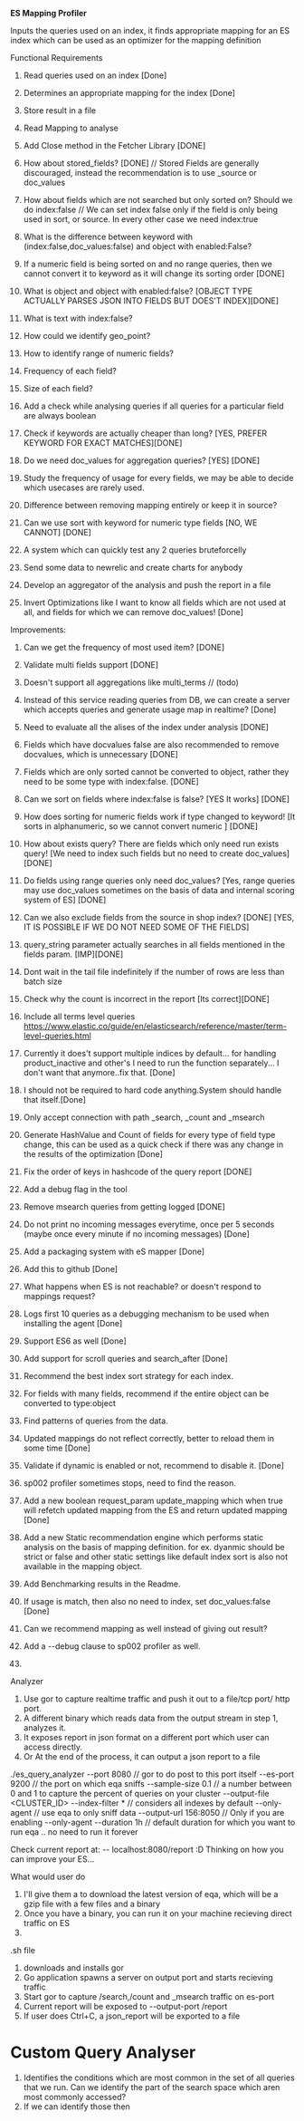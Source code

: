 **ES Mapping Profiler**

Inputs the queries used on an index, it finds appropriate mapping for an ES index which can be used as an optimizer for the mapping definition



Functional Requirements
1. Read queries used on an index [Done]
2. Determines an appropriate mapping for the index [Done]
3. Store result in a file 
4. Read Mapping to analyse
5. Add Close method in the Fetcher Library [DONE]
6. How about stored_fields? [DONE]
   // Stored Fields are generally discouraged, instead the recommendation is to use _source or doc_values 
7. How about fields which are not searched but only sorted on? Should we do index:false
    // We can set index false only if the field is only being used in sort, or source. In every other case we need index:true

8. What is the difference between keyword with (index:false,doc_values:false) and object with enabled:False? 
9. If a numeric field is being sorted on and no range queries, then we cannot convert it to keyword as it will change its sorting order [DONE]

9. What is object and object with enabled:false? [OBJECT TYPE ACTUALLY PARSES JSON INTO FIELDS BUT DOES'T INDEX][DONE]
10. What is text with index:false?
11. How could we identify geo_point? 
12. How to identify range of numeric fields?

13. Frequency of each field? 
14. Size of each field?
15. Add a check while analysing queries if all queries for a particular field are always boolean

16. Check if keywords are actually cheaper than long? [YES, PREFER KEYWORD FOR EXACT MATCHES][DONE] 
18. Do we need doc_values for aggregation queries? [YES] [DONE]
19. Study the frequency of usage for every fields, we may be able to decide which usecases are rarely used.
20. Difference between removing mapping entirely or keep it in source? 
21. Can we use sort with keyword for numeric type fields [NO, WE CANNOT] [DONE]
22. A system which can quickly test any 2 queries bruteforcelly
23. Send some data to newrelic and create charts for anybody
24. Develop an aggregator of the analysis and push the report in a file 
25. Invert Optimizations like I want to know all fields which are not used at all, and fields for which we can remove doc_values! [Done]

Improvements:
1. Can we get the frequency of most used item? [DONE]
2. Validate multi fields support [DONE]
3. Doesn't support all aggregations like multi_terms // (todo)
5. Instead of this service reading  queries from DB, we can create a server which accepts queries and generate usage map in realtime? [Done]
6. Need to evaluate all the alises of the index under analysis [DONE]
9. Fields which have docvalues false are also recommended to remove docvalues, which is unnecessary [DONE]
10. Fields which are only sorted cannot be converted to object, rather they need to be some type with index:false. [DONE]
11. Can we sort on fields where index:false is false? [YES It works] [DONE]
12. How does sorting for numeric fields work if type changed to keyword! [It sorts in alphanumeric, so we cannot convert numeric ] [DONE]



14. How about exists query? There are fields which only need run exists query! [We need to index such fields but no need to create doc_values] [DONE]
15. Do fields using range queries only need doc_values? [Yes, range queries may use doc_values sometimes on the basis of data and internal scoring system of ES] [DONE]
16. Can we also exclude fields from the source in shop index? [DONE] [YES, IT IS POSSIBLE IF WE DO NOT NEED SOME OF THE FIELDS]

17. query_string parameter actually searches in all fields mentioned in the fields param. [IMP][DONE]

18. Dont wait in the tail file indefinitely if the number of rows are less than batch size
19. Check why the count is incorrect in the report [Its correct][DONE] 
20. Include all terms level queries https://www.elastic.co/guide/en/elasticsearch/reference/master/term-level-queries.html




21. Currently it does't support multiple indices by default... for handling product_inactive and other's I need to run the function separately... I don't want that anymore..fix that. [Done]
22. I should not be required to hard code anything.System should handle that itself.[Done]
23. Only accept connection with path _search, _count and _msearch 

24. Generate HashValue and Count of fields for every type of field type change, this can be used as a quick check if there was any change in the results of the optimization [Done]


25. Fix the order of keys in hashcode of the query report [DONE]
26. Add a debug flag in the tool


27. Remove msearch queries from getting logged [DONE]
28. Do not print no incoming messages everytime, once per 5 seconds (maybe once every minute if no incoming messages) [Done]
29. Add a packaging system with eS mapper [Done]
30. Add this to github [Done]


31. What happens when ES is not reachable? or doesn't respond to mappings request? 
32. Logs first 10 queries as a debugging mechanism to be used when installing the agent [Done]

33. Support ES6 as well  [Done]
34. Add support for scroll queries and search_after [Done]







35. Recommend the best index sort strategy for each index. 
36. For fields with many fields, recommend if the entire object can be converted to type:object 
37. Find patterns of queries from the data. 
38. Updated mappings do not reflect correctly, better to reload them in some time [Done]
39. Validate if dynamic is enabled or not, recommend to disable it. [Done]
41. sp002 profiler sometimes stops, need to find the reason. 
42. Add a new boolean request_param update_mapping which when true will refetch updated mapping from the ES and return updated mapping [Done]

43. Add a new Static recommendation engine which performs static analysis on the basis of mapping definition. for ex. dyanmic should be strict or false and other static settings like default index sort is also not available in the mapping object.   


44. Add Benchmarking results in the Readme.  
46. If usage is match, then also no need to index, set doc_values:false [Done]
47. Can we recommend mapping as well instead of giving out result? 
48. Add a --debug clause to sp002 profiler as well. 


49. 


Analyzer


1. Use gor to capture realtime traffic and push it out to a file/tcp port/ http port.
2. A different binary which reads data from the output stream in step 1, analyzes it. 
3. It exposes report in json format on a different port which user can access directly. 
4. Or At the end of the process, it can output a json report to a file


./es_query_analyzer
    --port 8080    // gor to do post to this port itself
    --es-port 9200  // the port on which eqa sniffs
    --sample-size 0.1 // a number between 0 and 1 to capture the percent of queries on your cluster
    --output-file <CLUSTER_ID>
    --index-filter * // considers all indexes by default 
    --only-agent  // use eqa to only sniff data
    --output-url 156:8050 // Only if you are enabling --only-agent
    --duration 1h  // default duration for which you want to run eqa .. no need to run it forever
    
    


Check current report at: 
-- localhost:8080/report
:D Thinking on how you can improve your ES... 


What would user do
1. I'll give them a to download the latest version of eqa, which will be a gzip file with a few files and a binary
2. Once you have a binary, you can run it on your machine recieving direct traffic on ES
3. 


.sh file
1. downloads and installs gor
2. Go application spawns a server on output port and starts recieving traffic
3. Start gor to capture /search,/count and _msearch traffic on es-port
4. Current report will be exposed to --output-port /report
5. If user does Ctrl+C, a json_report will be exported to a file 



 


# Custom Query Analyser

1. Identifies the conditions which are most common in the set of all queries that we run. Can we identify the part of the search space which aren most commonly accessed?
2. If we can identify those then 





